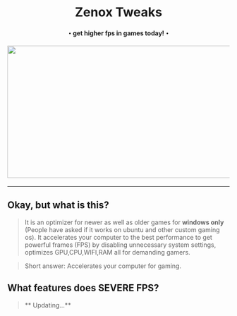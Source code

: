 <div align="center"><h1>Zenox Tweaks</h1>
<h4>・get higher fps in games today!・<h4>
<img src="https://user-images.githubusercontent.com/108175829/206900152-d701bc88-e7e8-40e7-8c1d-7510ff04d40e.png" width="600" height="300">

</div>
<hr>

## Okay, but what is this?
> It is an optimizer for newer as well as older games for __**windows only**__ (People have asked if it works on ubuntu and other custom gaming os). It accelerates your computer to the best performance to get powerful frames (FPS) by disabling unnecessary system settings, optimizes GPU,CPU,WIFI,RAM all for demanding gamers. 

> Short answer: Accelerates your computer for gaming.

## What features does SEVERE FPS?
> ** Updating...**
